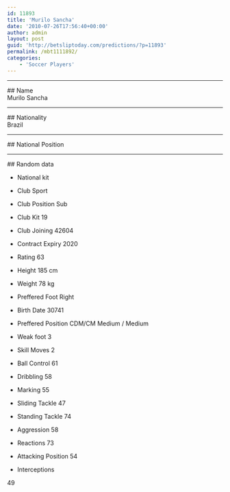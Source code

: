 ```yaml
---
id: 11893
title: 'Murilo Sancha'
date: '2010-07-26T17:56:40+00:00'
author: admin
layout: post
guid: 'http://betsliptoday.com/predictions/?p=11893'
permalink: /mbt1111892/
categories:
    - 'Soccer Players'
---
```


- - - - - -

\## Name  
 Murilo Sancha

- - - - - -

\## Nationality  
 Brazil

- - - - - -

\## National Position

- - - - - -

\## Random data

- National kit
- Club
 Sport

- Club Position
 Sub

- Club Kit
 19

- Club Joining
 42604

- Contract Expiry
 2020

- Rating
 63

- Height
 185 cm

- Weight
 78 kg

- Preffered Foot
 Right

- Birth Date
 30741

- Preffered Position
 CDM/CM Medium / Medium

- Weak foot
 3

- Skill Moves
 2

- Ball Control
 61

- Dribbling
 58

- Marking
 55

- Sliding Tackle
 47

- Standing Tackle
 74

- Aggression
 58

- Reactions
 73

- Attacking Position
 54

- Interceptions

 49